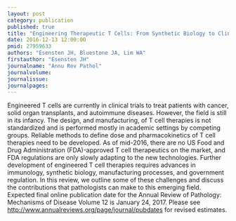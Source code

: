 ```yaml
---
layout: post
category: publication
published: true
title: "Engineering Therapeutic T Cells: From Synthetic Biology to Clinical Trials."
date: 2016-12-13 12:00:00
pmid: 27959633
authors: "Esensten JH, Bluestone JA, Lim WA"
firstauthor: "Esensten JH"
journalname: "Annu Rev Pathol"
journalvolume: 
journalissue: 
journalpages: 
---
```


Engineered T cells are currently in clinical trials to treat patients with cancer, solid organ transplants, and autoimmune diseases. However, the field is still in its infancy. The design, and manufacturing, of T cell therapies is not standardized and is performed mostly in academic settings by competing groups. Reliable methods to define dose and pharmacokinetics of T cell therapies need to be developed. As of mid-2016, there are no US Food and Drug Administration (FDA)-approved T cell therapeutics on the market, and FDA regulations are only slowly adapting to the new technologies. Further development of engineered T cell therapies requires advances in immunology, synthetic biology, manufacturing processes, and government regulation. In this review, we outline some of these challenges and discuss the contributions that pathologists can make to this emerging field. Expected final online publication date for the Annual Review of Pathology: Mechanisms of Disease Volume 12 is January 24, 2017. Please see http://www.annualreviews.org/page/journal/pubdates for revised estimates.

